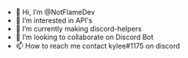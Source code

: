 - 👋 Hi, I’m @NotFlameDev
- 👀 I’m interested in API's
- 🌱 I’m currently making discord-helpers
- 💞️ I’m looking to collaborate on Discord Bot
- 📫 How to reach me contact kylee#1175 on discord

<!---
NotFlameDev/NotFlameDev is a ✨ special ✨ repository because its `README.md` (this file) appears on your GitHub profile.
You can click the Preview link to take a look at your changes.
--->
